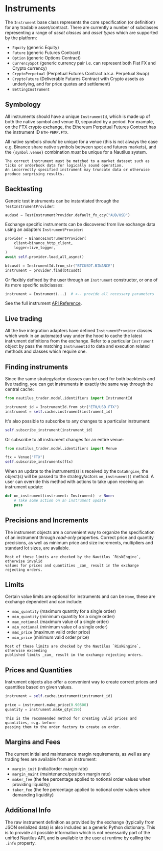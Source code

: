 # Instruments

The `Instrument` base class represents the core specification (or definition) for any tradable asset/contract. There are
currently a number of subclasses representing a range of _asset classes_ and _asset types_ which are supported by the platform:
- `Equity` (generic Equity)
- `Future` (generic Futures Contract)
- `Option` (generic Options Contract)
- `CurrencySpot` (generic currency pair i.e. can represent both Fiat FX and Crypto currency)
- `CryptoPerpetual` (Perpetual Futures Contract a.k.a. Perpetual Swap)
- `CryptoFuture` (Deliverable Futures Contract with Crypto assets as underlying, and for price quotes and settlement)
- `BettingInstrument`

## Symbology
All instruments should have a unique `InstrumentId`, which is made up of both the native symbol and venue ID, separated by a period.
For example, on the FTX crypto exchange, the Ethereum Perpetual Futures Contract has the instrument ID `ETH-PERP.FTX`.

All native symbols _should_ be unique for a venue (this is not always the case e.g. Binance share native symbols between spot and futures markets), 
and the `{symbol.venue}` combination _must_ be unique for a Nautilus system.

```{warning}
The correct instrument must be matched to a market dataset such as ticks or orderbook data for logically sound operation.
An incorrectly specified instrument may truncate data or otherwise produce surprising results.
```

## Backtesting
Generic test instruments can be instantiated through the `TestInstrumentProvider`:

```python
audusd = TestInstrumentProvider.default_fx_ccy("AUD/USD")
```

Exchange specific instruments can be discovered from live exchange data using an adapters `InstrumentProvider`:

```python
provider = BinanceInstrumentProvider(
    client=binance_http_client,
    logger=live_logger,
)
await self.provider.load_all_async()

btcusdt = InstrumentId.from_str("BTCUSDT.BINANCE")
instrument = provider.find(btcusdt)
```

Or flexibly defined by the user through an `Instrument` constructor, or one of its more specific subclasses:

```python
instrument = Instrument(...)  # <-- provide all necessary parameters
```
See the full instrument [API Reference](../api_reference/model/instruments.md).

## Live trading
All the live integration adapters have defined `InstrumentProvider` classes which work in an automated way
under the hood to cache the latest instrument definitions from the exchange. Refer to a particular `Instrument` 
object by pass the matching `InstrumentId` to data and execution related methods and classes which require one.

## Finding instruments
Since the same strategy/actor classes can be used for both backtests and live trading, you can
get instruments in exactly the same way through the central cache:

```python
from nautilus_trader.model.identifiers import InstrumentId

instrument_id = InstrumentId.from_str("ETH/USD.FTX")
instrument = self.cache.instrument(instrument_id)
```

It's also possible to subscribe to any changes to a particular instrument:
```python
self.subscribe_instrument(instrument_id)
```

Or subscribe to all instrument changes for an entire venue:
```python
from nautilus_trader.model.identifiers import Venue

ftx = Venue("FTX")
self.subscribe_instruments(ftx)
```

When an update to the instrument(s) is received by the `DataEngine`, the object(s) will
be passed to the strategy/actors `on_instrument()` method. A user can override this method with actions
to take upon receiving an instrument update:

```python
def on_instrument(instrument: Instrument) -> None:
    # Take some action on an instrument update
    pass
```

## Precisions and Increments
The instrument objects are a convenient way to organize the specification of an
instrument through _read-only_ properties. Correct price and quantity precisions, as well as 
minimum price and size increments, multipliers and standard lot sizes, are available.

```{note}
Most of these limits are checked by the Nautilus `RiskEngine`, otherwise invalid
values for prices and quantities _can_ result in the exchange rejecting orders.
```

## Limits
Certain value limits are optional for instruments and can be `None`, these are exchange
dependent and can include:
- `max_quantity` (maximum quantity for a single order)
- `min_quantity` (minimum quantity for a single order)
- `max_notional` (maximum value of a single order)
- `min_notional` (minimum value of a single order)
- `max_price` (maximum valid order price)
- `min_price` (minimum valid order price)

```{note}
Most of these limits are checked by the Nautilus `RiskEngine`, otherwise exceeding
published limits _can_ result in the exchange rejecting orders.
```

## Prices and Quantities
Instrument objects also offer a convenient way to create correct prices
and quantities based on given values.

```python
instrument = self.cache.instrument(instrument_id)

price = instrument.make_price(0.90500)
quantity = instrument.make_qty(150)
```

```{tip}
This is the recommended method for creating valid prices and quantities, e.g. before 
passing them to the order factory to create an order.
```

## Margins and Fees
The current initial and maintenance margin requirements, as well as any trading 
fees are available from an instrument:
- `margin_init` (initial/order margin rate)
- `margin_maint` (maintenance/position margin rate)
- `maker_fee` (the fee percentage applied to notional order values when providing liquidity)
- `taker_fee` (the fee percentage applied to notional order values when demanding liquidity)

## Additional Info
The raw instrument definition as provided by the exchange (typically from JSON serialized data) is also
included as a generic Python dictionary. This is to provide all possible information
which is not necessarily part of the unified Nautilus API, and is available to the user
at runtime by calling the `.info` property.
